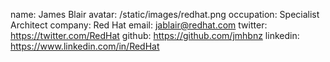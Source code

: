 name: James Blair
avatar: /static/images/redhat.png
occupation: Specialist Architect
company: Red Hat
email: jablair@redhat.com
twitter: https://twitter.com/RedHat
github: https://github.com/jmhbnz
linkedin: https://www.linkedin.com/in/RedHat
